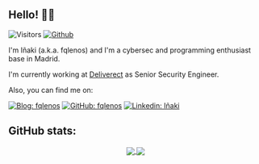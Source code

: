 ## Hello! 🥷🏼 

![Visitors](https://visitor-badge.laobi.icu/badge?page_id=fqlenos.fqlenos)
[![Github](https://img.shields.io/github/followers/fqlenos?label=Follow&style=social)](https://github.com/fqlenos)

I'm Iñaki (a.k.a. fqlenos) and I'm a cybersec and programming enthusiast base in Madrid.

I'm currently working at [Deliverect](https://www.deliverect.com/en/) as Senior Security Engineer.

Also, you can find me on:

[![Blog: fqlenos](https://img.shields.io/badge/-Blog-red?style=flat-square&logo=Blogger&logoColor=white&link=https://fqlenos.com/)](https://fqlenos.com/)
[![GitHub: fqlenos](https://img.shields.io/badge/-GitHub-black?style=flat-square&logo=GitHub&logoColor=white&link=https://github.com/fqlenos)](https://github.com/fqlenos)
[![Linkedin: Iñaki](https://img.shields.io/badge/-LinkedIn-blue?style=flat-square&logo=Linkedin&logoColor=white&link=https://www.linkedin.com/in/inakiruizmanzanos/)](https://www.linkedin.com/in/inakiruizmanzanos/)

## GitHub stats:

<p align="center">
<a href="https://github.com/fqlenos/fqlenos">
  <img align="center" src="https://github-readme-stats.vercel.app/api/top-langs?username=fqlenos&show_icons=true&hide_border=false&theme=tokyonight&count_private=true&include_all_commits=true&langs_count=3" />
</a>

<a href="https://github.com/fqlenos/fqlenos">
  <img align="center" src="https://github-readme-stats.vercel.app/api?username=fqlenos&show_icons=true&hide_border=false&theme=tokyonight&count_private=true&include_all_commits=true" />
</a>
</p>